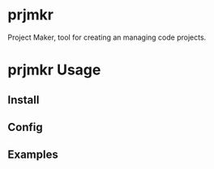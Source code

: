 # prjmkr
Project Maker, tool for creating an managing code projects.

# prjmkr Usage
## Install
## Config
## Examples
